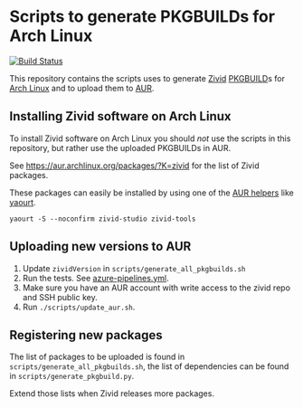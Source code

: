 
# Scripts to generate PKGBUILDs for Arch Linux

[![Build Status][ci-badge]][ci-url]

This repository contains the scripts uses to generate [Zivid](https://www.zivid.com/) [PKGBUILD](https://wiki.archlinux.org/index.php/PKGBUILD)s for [Arch Linux](https://www.archlinux.org/) and to upload them to [AUR](https://wiki.archlinux.org/index.php/Arch_User_Repository).

## Installing Zivid software on Arch Linux

To install Zivid software on Arch Linux you should _not_ use the scripts in this repository, but rather use the uploaded PKGBUILDs in AUR.

See https://aur.archlinux.org/packages/?K=zivid for the list of Zivid packages.

These packages can easily be installed by using one of the [AUR helpers](https://wiki.archlinux.org/index.php/AUR_helpers) like [yaourt](https://aur.archlinux.org/packages/yaourt).

    yaourt -S --noconfirm zivid-studio zivid-tools

## Uploading new versions to AUR

1. Update `zividVersion` in `scripts/generate_all_pkgbuilds.sh`
2. Run the tests. See [azure-pipelines.yml](azure-pipelines.yml).
3. Make sure you have an AUR account with write access to the zivid repo and SSH public key.
4. Run `./scripts/update_aur.sh`.

## Registering new packages

The list of packages to be uploaded is found in `scripts/generate_all_pkgbuilds.sh`, the list of dependencies can be found in `scripts/generate_pkgbuild.py`.

Extend those lists when Zivid releases more packages.

[ci-badge]: https://img.shields.io/azure-devops/build/zivid-devops/83d24458-0938-4d05-a0d0-104cd8dff5e3/7
[ci-url]: https://dev.azure.com/zivid-devops/zivid-arch-linux-pkgbuild-generator/_build/latest?definitionId=7&branchName=master
